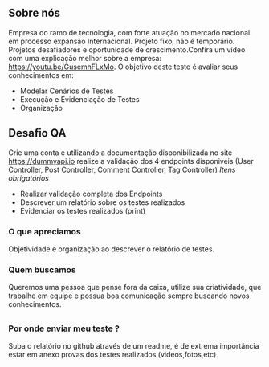 ## Sobre nós
Empresa do ramo de tecnologia, com forte atuação no mercado nacional em processo expansão Internacional. Projeto fixo, não é temporário. Projetos desafiadores e oportunidade de crescimento.Confira um vídeo com uma explicação melhor sobre a empresa: https://youtu.be/GusemhFLxMo. O objetivo deste teste é avaliar seus conhecimentos em:
- Modelar Cenários de Testes
- Execução e Evidenciação de Testes
- Organização

## Desafio QA
Crie uma conta e utilizando a documentação disponibilizada no site https://dummyapi.io realize a validação dos 4 endpoints disponiveis (User Controller, Post Controller, Comment Controller, Tag Controller)
*Itens obrigatórios*
- Realizar validação completa dos Endpoints
- Descrever um relatório sobre os testes realizados
- Evidenciar os testes realizados (print) 

### O que apreciamos
Objetividade e organização ao descrever o relatório de testes. 

### Quem buscamos
Queremos uma pessoa que pense fora da caixa, utilize sua criatividade, que trabalhe em equipe e possua boa comunicação sempre buscando novos conhecimentos.

##
### Por onde enviar meu teste ?
Suba o relatório no github através de um readme, é de extrema importância estar em anexo provas dos testes realizados (videos,fotos,etc)
